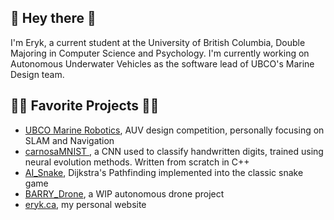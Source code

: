 ## 🌱 Hey there 🌱
I'm Eryk, a current student at the University of British Columbia, Double Majoring in Computer Science and Psychology. 
I'm currently working on Autonomous Underwater Vehicles as the software lead of UBCO's Marine Design team.
## 🧑‍🚀 Favorite Projects 🧑‍🚀

* <a href="https://github.com/Okangan-Marine-Design/Cascade">UBCO Marine Robotics</a>, AUV design competition, personally focusing on SLAM and Navigation
* <a href="https://github.com/Stargor14/carnosaMNIST"> carnosaMNIST </a>, a CNN used to classify handwritten digits, trained using neural evolution methods. Written from scratch in C++
* <a href="https://github.com/Stargor14/AiSnake">AI_Snake</a>, Dijkstra's Pathfinding implemented into the classic snake game
* <a href="https://github.com/Stargor14/barryDrone">BARRY_Drone</a>, a WIP autonomous drone project
* <a href="http://eryk.ca">eryk.ca</a>, my personal website 

<!--
<a href="https://githubtrends.io">
  <img align="center" src="https://api.githubtrends.io/user/svg/Stargor14/repos?time_range=all_time&include_private=True&loc_metric=changed&group=private" />
</a>
<a href="https://githubtrends.io">
  <img align="center" src="https://api.githubtrends.io/user/svg/Stargor14/langs?time_range=all_time&include_private=True&loc_metric=changed" />
</a>

<!--
**Stargor14/Stargor14** is a ✨ _special_ ✨ repository because its `README.md` (this file) appears on your GitHub profile.

Here are some ideas to get you started:

- 🔭 I’m currently working on ...
- 🌱 I’m currently learning ...
- 👯 I’m looking to collaborate on ...
- 🤔 I’m looking for help with ...
- 💬 Ask me about ...
- 📫 How to reach me: ...
- 😄 Pronouns: ...
- ⚡ Fun fact: ...
-->
